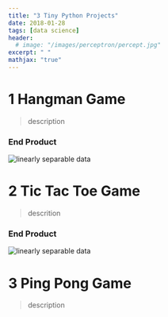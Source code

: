 ```yaml
---
title: "3 Tiny Python Projects"
date: 2018-01-28
tags: [data science]
header:
  # image: "/images/perceptron/percept.jpg"
excerpt: " "
mathjax: "true"
---
```

# 1 Hangman Game
> description

<script src="https://gist.github.com/CasvanOosterhout/00a96c9ad9e409486527ee2a73e70398.js"></script>

### End Product
<img src="{{ site.url }}{{ site.baseurl }}/images/2021-09-12.png" alt="linearly separable data">


# 2 Tic Tac Toe Game
> descrition

<script src="https://gist.github.com/CasvanOosterhout/406233da1d2f3ee27095dca776d96dfd.js"></script>

### End Product
<img src="{{ site.url }}{{ site.baseurl }}/images/Tic.png" alt="linearly separable data">

# 3 Ping Pong Game
> description

<script src="https://gist.github.com/CasvanOosterhout/4b527f9e045d710588fa4fedf805ae38.js"></script>
